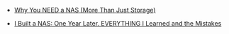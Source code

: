 - [Why You NEED a NAS (More Than Just Storage)](https://youtu.be/imH01FvTssc)

- [I Built a NAS: One Year Later. EVERYTHING I Learned and the Mistakes](https://youtu.be/Ap8QrMao0No)
